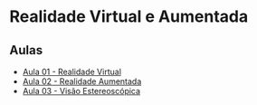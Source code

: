 # Realidade Virtual e Aumentada

## Aulas

- [Aula 01 - Realidade Virtual](rvra_files/aulas/01/01-rv.html)
- [Aula 02 - Realidade Aumentada](rvra_files/aulas/02/02-ra.html)
- [Aula 03 - Visão Estereoscópica](rvra_files/aulas/03/03-estereoscopia.html)

